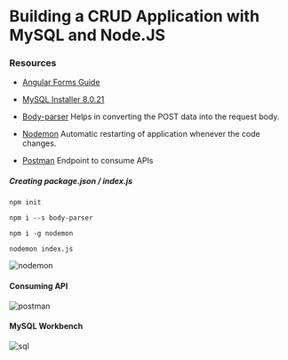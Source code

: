 # Building a CRUD Application with MySQL and Node.JS

### Resources 

- [Angular Forms Guide](https://angular.io/guide/forms-overview)

- [MySQL Installer 8.0.21](https://dev.mysql.com/downloads/installer/)

- [Body-parser](https://www.npmjs.com/package/body-parser)
  Helps in converting the POST data into the request body.

- [Nodemon](https://nodemon.io/)
  Automatic restarting of application whenever the code changes.

- [Postman](https://www.postman.com/downloads/)
  Endpoint to consume APIs

##### Creating package.json / index.js

```
npm init
```

```
npm i --s body-parser
```

```
npm i -g nodemon
```

```
nodemon index.js
```
![nodemon](https://user-images.githubusercontent.com/56927809/95644696-00c50100-0a7e-11eb-88f4-46e8e6985894.JPG)

#### Consuming API 

![postman](https://user-images.githubusercontent.com/56927809/95644744-3ff35200-0a7e-11eb-9d18-1bd8aa737dcc.JPG)

#### MySQL Workbench 

![sql](https://user-images.githubusercontent.com/56927809/95644811-c445d500-0a7e-11eb-8291-b4cd2802ae76.JPG)
